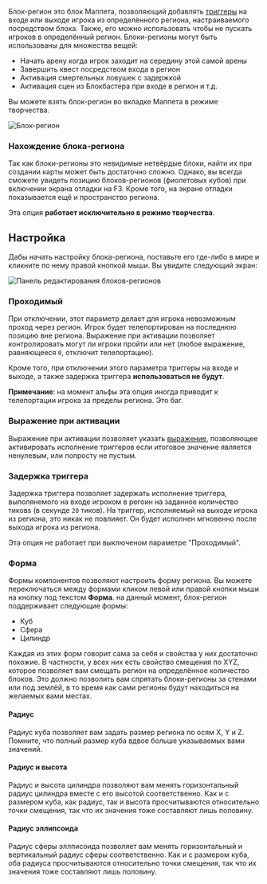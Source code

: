 Блок-регион это блок Маппета, позволяющий добавлять [триггеры](./Триггеры.md) на входе или выходе игрока из определённого региона, настраиваемого посредством блока. Также, его можно использовать чтобы не пускать игроков в определённый регион. Блоки-регионы могут быть использованы для множества вещей:

* Начать арену когда игрок заходит на середину этой самой арены
* Завершить квест посредством входа в регион
* Активация смертельных ловушек с задержкой
* Активация сцен из Блокбастера при входе в регион и т.д.

Вы можете взять блок-регион во вкладке Маппета в режиме творчества.

![Блок-регион](https://i.imgur.com/emuK3YS.png)

### Нахождение блока-региона

Так как блоки-регионы это невидимые нетвёрдые блоки, найти их при создании карты может быть достаточно сложно. Однако, вы всегда сможете увидеть позицию блоков-регионов (фиолетовых кубов) при включении экрана отладки на F3. Кроме того, на экране отладки показывается ещё и пространство региона.

Эта опция **работает исключительно в режиме творчества**.

## Настройка

Дабы начать настройку блока-региона, поставьте его где-либо в мире и кликните по нему правой кнопкой мыши. Вы увидите следующий экран:

![Панель редактирования блоков-регионов](https://i.imgur.com/rZV6N3Q.png)

### Проходимый

При отключении, этот параметр делает для игрока невозможным проход через регион. Игрок будет телепортирован на последнюю позицию вне региона. Выражение при активации позволяет контролировать могут ли игроки пройти или нет (любое выражение, равняющееся  `0`, отключит телепортацию).

Кроме того, при отключении этого параметра триггеры на входе и выходе, а также задержка триггера **использоваться не будут**.

**Примечание**: на момент альфы эта опция иногда приводит к телепортации игрока за пределы региона. Это баг.

### Выражение при активации

Выражение при активации позволяет указать [выражение](./Выражения.md), позволяющее активировать исполнение триггеров если итоговое значение является ненулевым, или попросту не пустым.

### Задержка триггера

Задержка триггера позволяет задержать исполнение триггера, выполянемого на входе игроком в регоин на заданное количество тиковs (в секунде `20` тиков). На триггер, исполняемый на выходе игрока из региона, это никак не повлияет. Он будет исполнен мгновенно после выхода игрока из региона.

Эта опция не работает при выключеном параметре "Проходимый". 

### Форма

Формы компонентов позволяют настроить форму региона. Вы можете переключаться между формами кликом левой или правой кнопки мыши на кнопку под текстом **Форма**. на данный момент, блок-регион поддерживает следующие формы:

* Куб
* Сфера
* Цилиндр

Каждая из этих форм говорит сама за себя и свойства у них достаточно похожие. В частности, у всех них есть свойство смещения по XYZ, которое позволяет вам смещать регион на определённое количество блоков. Это должно позволить вам спрятать блоки-регионы за стенами или под землёй, в то время как сами регионы будут находиться на желаемых вами местах.

#### Радиус

Радиус куба позволяет вам задать размер региона по осям X, Y и Z. Помните, что полный размер куба вдвое больше указываемых вами значений.

#### Радиус и высота

Радиус и высота цилиндра позволяют вам менять горизонтальный радиус цилиндра вместе с его высотой соответственно. Как и с размером куба, как радиус, так и высота просчитываются относительно точки смещения, так что их значения тоже составляют лишь половину.

#### Радиус эллипсоида

Радиус сферы эллписоида позволяет вам менять горизонтальный и вертикальный радиус сферы соответственно. Как и с размером куба, оба радиуса просчитываются относительно точки смещения, так что их значения тоже составляют лишь половину.
